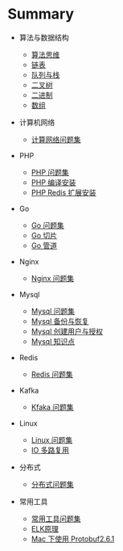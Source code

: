 # Summary

* 算法与数据结构
    * [算法思维](algorithm/index.md)
    * [链表](algorithm/linked-list.md)
    * [队列与栈](algorithm/queue-stack.md)
    * [二叉树](algorithm/binary-tree.md)
    * [二进制](algorithm/binary.md)
    * [数组](algorithm/array.md)

* 计算机网络
    * [计算网络问题集](network/faq.md)
    
* PHP
    * [PHP 问题集](php/faq.md)
    * [PHP 编译安装](php/install.md)
    * [PHP Redis 扩展安装](php/redis-ext.md)

    
* Go
    * [Go 问题集](go/faq.md)
    * [Go 切片](go/slice.md)
    * [Go 管道](go/chan.md)

* Nginx
    * [Nginx 问题集](nginx/faq.md)

    
* Mysql
    * [Mysql 问题集](mysql/faq.md)
    * [Mysql 备份与恢复](mysql/backup.md)
    * [Mysql 创建用户与授权](mysql/grant.md)
    * [Mysql 知识点](mysql/summary.md)

    
* Redis
    * [Redis 问题集](redis/faq.md)

* Kafka
    * [Kfaka 问题集](kafka/faq.md)

    
* Linux
    * [Linux 问题集](linux/faq.md)
    * [IO 多路复用](linux/io.md)

* 分布式
    * [分布式问题集](distribution/faq.md)

    
* 常用工具
    * [常用工具问题集](tools/faq.md)
    * [ELK原理](tools/elk.md)
    * [Mac 下使用 Protobuf2.6.1](tools/mac-protobuf.md)
